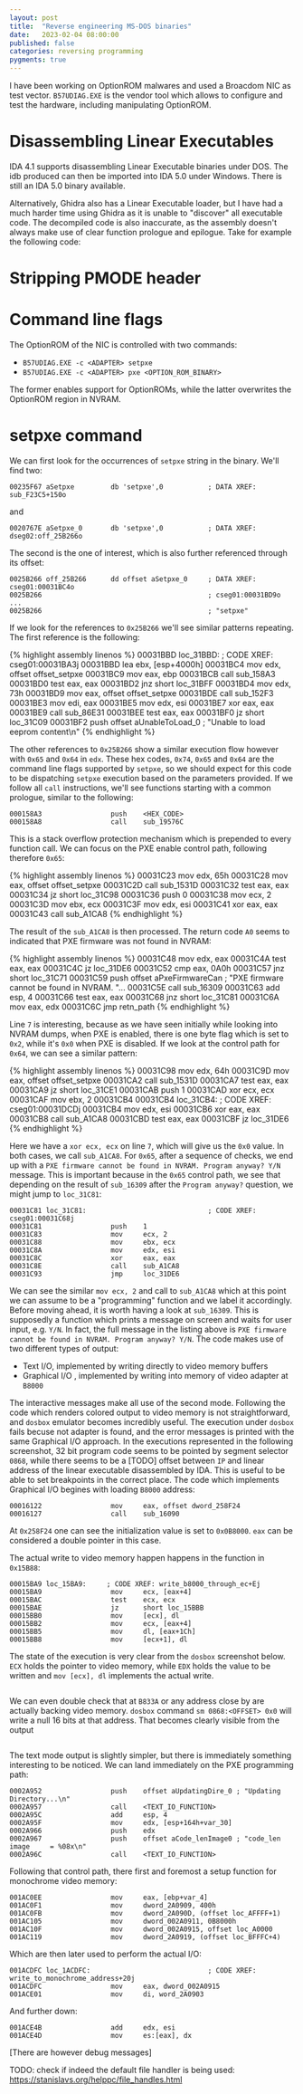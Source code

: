 ```yaml
---
layout: post
title:  "Reverse engineering MS-DOS binaries"
date:   2023-02-04 08:00:00
published: false
categories: reversing programming
pygments: true
---
```


I have been working on OptionROM malwares and used a Broacdom NIC as test
vector. `B57UDIAG.EXE` is the vendor tool which allows to configure and test
the hardware, including manipulating OptionROM.


Disassembling Linear Executables
=======
IDA 4.1 supports disassembling Linear Executable binaries under DOS. 
The idb produced can then be imported into IDA 5.0 under Windows.
There is still an IDA 5.0 binary available.

Alternatively, Ghidra also has a Linear Executable loader, but I have had a much harder time
using Ghidra as it is unable to "discover" all executable code. The decompiled code is also
inaccurate, as the assembly doesn't always make use of clear function prologue and epilogue.
Take for example the following code:

Stripping PMODE header
=======


Command line flags
=======
The OptionROM of the NIC is controlled with two commands:
* `B57UDIAG.EXE -c <ADAPTER> setpxe`
* `B57UDIAG.EXE -c <ADAPTER> pxe <OPTION_ROM_BINARY>`

The former enables support for OptionROMs, while the latter overwrites
the OptionROM region in NVRAM.


setpxe command
=======

We can first look for the occurrences of `setpxe` string in the binary.
We'll find two:

```
00235F67 aSetpxe         db 'setpxe',0           ; DATA XREF: sub_F23C5+150o
```

and
```
0020767E aSetpxe_0       db 'setpxe',0           ; DATA XREF: dseg02:off_25B266o
```

The second is the one of interest, which is also further referenced through its offset:

```
0025B266 off_25B266      dd offset aSetpxe_0     ; DATA XREF: cseg01:00031BC4o
0025B266                                         ; cseg01:00031BD9o ...
0025B266                                         ; "setpxe"
```

If we look for the references to `0x25B266` we'll see similar patterns repeating.
The first reference is the following:

{% highlight assembly linenos %}
00031BBD loc_31BBD:                              ; CODE XREF: cseg01:00031BA3j
00031BBD                 lea     ebx, [esp+4000h]
00031BC4                 mov     edx, offset offset_setpxe
00031BC9                 mov     eax, ebp
00031BCB                 call    sub_158A3
00031BD0                 test    eax, eax
00031BD2                 jnz     short loc_31BFF
00031BD4                 mov     edx, 73h
00031BD9                 mov     eax, offset offset_setpxe
00031BDE                 call    sub_152F3
00031BE3                 mov     edi, eax
00031BE5                 mov     edx, esi
00031BE7                 xor     eax, eax
00031BE9                 call    sub_86E31
00031BEE                 test    eax, eax
00031BF0                 jz      short loc_31C09
00031BF2                 push    offset aUnableToLoad_0 ; "Unable to load eeprom content\n"
{% endhighlight %}

The other references to `0x25B266` show a similar execution flow however with `0x65` and `0x64` in `edx`. 
These hex codes, `0x74`, `0x65` and `0x64` are the command line flags supported  by `setpxe`, so we should expect for this 
code to be dispatching `setpxe` execution based on the parameters provided. If we follow all `call` instructions, we'll see
functions starting with a common prologue, similar to the following:
```
000158A3                 push    <HEX_CODE>
000158A8                 call    sub_19576C
```

This is a stack overflow protection mechanism which is prepended to every function call. We can focus on the PXE enable 
control path, following therefore `0x65`:

{% highlight assembly linenos %}
00031C23                 mov     edx, 65h
00031C28                 mov     eax, offset offset_setpxe
00031C2D                 call    sub_1531D
00031C32                 test    eax, eax
00031C34                 jz      short loc_31C98
00031C36                 push    0
00031C38                 mov     ecx, 2
00031C3D                 mov     ebx, ecx
00031C3F                 mov     edx, esi
00031C41                 xor     eax, eax
00031C43                 call    sub_A1CA8
{% endhighlight %}

The result of the `sub_A1CA8` is then processed. The return code `A0` seems to indicated that PXE firmware
was not found in NVRAM:

{% highlight assembly linenos %}
00031C48                 mov     edx, eax
00031C4A                 test    eax, eax
00031C4C                 jz      loc_31DE6
00031C52                 cmp     eax, 0A0h
00031C57                 jnz     short loc_31C71
00031C59                 push    offset aPxeFirmwareCan ; "PXE firmware cannot be found in NVRAM. "...
00031C5E                 call    sub_16309
00031C63                 add     esp, 4
00031C66                 test    eax, eax
00031C68                 jnz     short loc_31C81
00031C6A                 mov     eax, edx
00031C6C                 jmp     retn_path
{% endhighlight %}

Line `7` is interesting, because as we have seen initially while looking into NVRAM dumps, when PXE is enabled, 
there is one byte flag which is set to `0x2`, while it's `0x0` when PXE is disabled. If we look at the control 
path for `0x64`, we can see a similar pattern:

{% highlight assembly linenos %}
00031C98                 mov     edx, 64h
00031C9D                 mov     eax, offset offset_setpxe
00031CA2                 call    sub_1531D
00031CA7                 test    eax, eax
00031CA9                 jz      short loc_31CE1
00031CAB                 push    1
00031CAD                 xor     ecx, ecx
00031CAF                 mov     ebx, 2
00031CB4
00031CB4 loc_31CB4:                              ; CODE XREF: cseg01:00031DCDj
00031CB4                 mov     edx, esi
00031CB6                 xor     eax, eax
00031CB8                 call    sub_A1CA8
00031CBD                 test    eax, eax
00031CBF                 jz      loc_31DE6
{% endhighlight %}

Here we have a `xor ecx, ecx` on line `7`, which will give us  the `0x0` value. In both cases, we call `sub_A1CA8`.
For `0x65`, after a sequence of checks, we end up with a `PXE firmware cannot be found in NVRAM. Program anyway? Y/N` message.
This is important because in the `0x65` control path, we see that depending on the result of `sub_16309` after the 
`Program anyway?` question, we might jump to `loc_31C81`:

```
00031C81 loc_31C81:                              ; CODE XREF: cseg01:00031C68j
00031C81                 push    1
00031C83                 mov     ecx, 2
00031C88                 mov     ebx, ecx
00031C8A                 mov     edx, esi
00031C8C                 xor     eax, eax
00031C8E                 call    sub_A1CA8
00031C93                 jmp     loc_31DE6
```

We can see the similar `mov ecx, 2` and call to `sub_A1CA8` which at this point we can assume to be a "programming" function
and we label it accordingly. Before moving ahead, it is worth having a look at `sub_16309`. This is supposedly a function
which prints a message on screen and waits for user input, e.g. `Y/N`. In fact, the full message in the listing above is
`PXE firmware cannot be found in NVRAM. Program anyway? Y/N`. The code makes use of two different types of output:

* Text I/O, implemented by writing directly to video memory buffers
* Graphical I/O , implemented by writing into memory of video adapter at `B8000`

The interactive messages make all use of the second mode. Following the code which renders colored output to video memory
is not straightforward, and `dosbox` emulator becomes incredibly useful. The execution under `dosbox` fails becuse not adapter
is found, and the error messages is printed with the same Graphical I/O approach. In the executions represented in the following
screenshot, 32 bit program code seems to be pointed by segment selector `0868`, while there seems to be a [TODO] offset between
`IP` and linear address of the linear executable disassembled by IDA. This is useful to be able to set breakpoints in the correct
place. The code which implements Graphical I/O begines with loading `B8000` address:

```
00016122                 mov     eax, offset dword_258F24
00016127                 call    sub_16090
```

At `0x258F24` one can see the initialization value is set to `0x0B8000`. `eax` can be considered a double pointer in this case.

The actual write to video memory happen happens in the function in `0x15B88`:

```
00015BA9 loc_15BA9:     ; CODE XREF: write_b8000_through_ec+Ej
00015BA9                 mov     ecx, [eax+4]
00015BAC                 test    ecx, ecx
00015BAE                 jz      short loc_15BBB
00015BB0                 mov     [ecx], dl
00015BB2                 mov     ecx, [eax+4]
00015BB5                 mov     dl, [eax+1Ch]
00015BB8                 mov     [ecx+1], dl
```

The state of the execution is very clear from the `dosbox` screenshot below. `ECX` holds the pointer to video memory, while
`EDX` holds the value to be written and `mov [ecx], dl` implements the actual write.

<p align="center">
<a id="single_image" href="/img/dos/dosbox_1.png">
<img src="/img/dos/dosbox_1.png" alt=""/></a>
</p>


We can even double check that at `B833A` or any address close by are actually backing video memory. 
`dosbox` command `sm 0868:<OFFSET> 0x0` will write a null 16 bits at that address. That becomes clearly visible from the output

<p align="center">
<a id="single_image" href="/img/dos/dosbox_2.png">
<img src="/img/dos/dosbox_2.png" alt=""/></a>
</p>

The text mode output is slightly simpler, but there is immediately something interesting to be noticed. We can land immediately
on the PXE programming path:

```
0002A952                 push    offset aUpdatingDire_0 ; "Updating Directory...\n"
0002A957                 call    <TEXT_IO_FUNCTION>
0002A95C                 add     esp, 4
0002A95F                 mov     edx, [esp+164h+var_30]
0002A966                 push    edx
0002A967                 push    offset aCode_lenImage0 ; "code_len image     = %08x\n"
0002A96C                 call    <TEXT_IO_FUNCTION>
```

Following that control path, there first and foremost a setup function for monochrome video memory:

```
001AC0EE                 mov     eax, [ebp+var_4]
001AC0F1                 mov     dword_2A0909, 400h
001AC0FB                 mov     dword_2A090D, (offset loc_AFFFF+1)
001AC105                 mov     dword_002A0911, 0B8000h
001AC10F                 mov     dword_002A0915, offset loc_A0000
001AC119                 mov     dword_2A0919, (offset loc_BFFFC+4)
```

Which are then later used to perform the actual I/O:

```
001ACDFC loc_1ACDFC:                             ; CODE XREF: write_to_monochrome_address+20j
001ACDFC                 mov     eax, dword_002A0915
001ACE01                 mov     di, word_2A0903
```

And further down:

```
001ACE4B                 add     edx, esi
001ACE4D                 mov     es:[eax], dx
```

[There are however debug messages]

TODO: check if indeed the default file handler is being used: https://stanislavs.org/helppc/file_handles.html 
